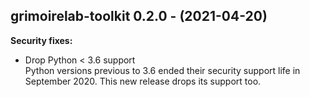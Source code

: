 ## grimoirelab-toolkit 0.2.0 - (2021-04-20)

**Security fixes:**

 * Drop Python < 3.6 support \
   Python versions previous to 3.6 ended their security support life in
   September 2020. This new release drops its support too.
